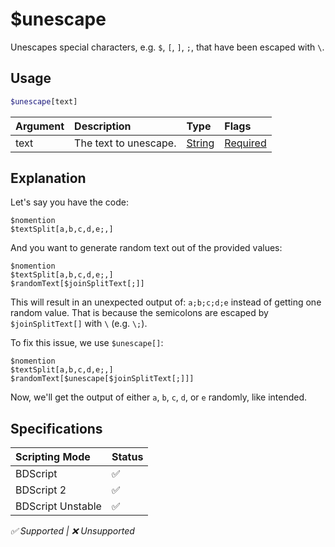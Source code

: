 # $unescape
Unescapes special characters, e.g. `$`, `[`, `]`, `;`, that have been escaped with `\`.

## Usage
```php
$unescape[text]
```

| Argument | Description | Type | Flags |
| :---- | :---- | :---- | :---- |
| text | The text to unescape. | [String](/src/resources/arguments/types.md#string) | [Required](/src/resources/arguments/flags.md#required)

## Explanation
Let's say you have the code:
```
$nomention
$textSplit[a,b,c,d,e;,]
```

And you want to generate random text out of the provided values:
```
$nomention
$textSplit[a,b,c,d,e;,]
$randomText[$joinSplitText[;]]
```

This will result in an unexpected output of: `a;b;c;d;e` instead of getting one random value. That is because the semicolons are escaped by `$joinSplitText[]` with `\` (e.g. `\;`).

To fix this issue, we use `$unescape[]`:
```
$nomention
$textSplit[a,b,c,d,e;,]
$randomText[$unescape[$joinSplitText[;]]]
```

Now, we'll get the output of either `a`, `b`, `c`, `d`, or `e` randomly, like intended.

## Specifications
| Scripting Mode | Status
| :---- | :---- |
| BDScript | ✅ |
| BDScript 2 | ✅ |
| BDScript Unstable | ✅ |

*✅ Supported | ❌ Unsupported*
